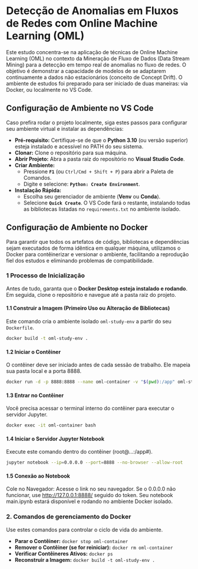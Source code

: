 # Detecção de Anomalias em Fluxos de Redes com Online Machine Learning (OML)

Este estudo concentra-se na aplicação de técnicas de Online Machine Learning (OML) no contexto da Mineração de Fluxo de Dados (Data Stream Mining) para a detecção em tempo real de anomalias no fluxo de redes. O objetivo é demonstrar a capacidade de modelos de se adaptarem continuamente a dados não estacionários (conceito de Concept Drift). O ambiente de estudos foi preparado para ser iniciado de duas maneiras: via Docker, ou localmente no VS Code.

## Configuração de Ambiente no VS Code

Caso prefira rodar o projeto localmente, siga estes passos para configurar seu ambiente virtual e instalar as dependências:

-   **Pré-requisito:** Certifique-se de que o **Python 3.10** (ou versão superior) esteja instalado e acessível no PATH do seu sistema.
-   **Clonar:** Clone o repositório para sua máquina.
-   **Abrir Projeto:** Abra a pasta raiz do repositório no **Visual Studio Code**.
-   **Criar Ambiente:**
    -   Pressione **`F1`** (ou `Ctrl/Cmd + Shift + P`) para abrir a Paleta de Comandos.
    -   Digite e selecione: **`Python: Create Environment`**.
-   **Instalação Rápida:**
    -   Escolha seu gerenciador de ambiente (**Venv** ou **Conda**).
    -   Selecione **`Quick Create`**. O VS Code fará o restante, instalando todas as bibliotecas listadas no `requirements.txt` no ambiente isolado.

## Configuração de Ambiente no Docker

Para garantir que todos os artefatos de código, bibliotecas e dependências sejam executados de forma idêntica em qualquer máquina, utilizamos o Docker para contêinerizar e versionar o ambiente, facilitando a reprodução fiel dos estudos e eliminando problemas de compatibilidade.

### 1 Processo de Inicialização 

Antes de tudo, garanta que o **Docker Desktop esteja instalado e rodando**. Em seguida, clone o repositório e navegue até a pasta raiz do projeto.

#### 1.1 Construir a Imagem (Primeiro Uso ou Alteração de Bibliotecas)

Este comando cria o ambiente isolado `oml-study-env` a partir do seu `Dockerfile`.

```bash
docker build -t oml-study-env .
```

#### 1.2 Iniciar o Contêiner

O contêiner deve ser iniciado antes de cada sessão de trabalho. Ele mapeia sua pasta local e a porta 8888.

```bash
docker run -d -p 8888:8888 --name oml-container -v "$(pwd):/app" oml-study-env
```

#### 1.3 Entrar no Contêiner

Você precisa acessar o terminal interno do contêiner para executar o servidor Jupyter.

```bash
docker exec -it oml-container bash
```

#### 1.4 Iniciar o Servidor Jupyter Notebook

Execute este comando dentro do contêiner (root@...:/app#).

```bash
jupyter notebook --ip=0.0.0.0 --port=8888 --no-browser --allow-root
```

#### 1.5 Conexão ao Notebook

Cole no Navegador: Acesse o link no seu navegador. Se o 0.0.0.0 não funcionar, use http://127.0.0.1:8888/ seguido do token. Seu notebook main.ipynb estará disponível e rodando no ambiente Docker isolado.

### 2. Comandos de gerenciamento do Docker

Use estes comandos para controlar o ciclo de vida do ambiente.

- **Parar o Contêiner:** `docker stop oml-container`
- **Remover o Contêiner (se for reiniciar):** `docker rm oml-container`
- **Verificar Contêineres Ativos:** `docker ps`
- **Reconstruir a Imagem:** `docker build -t oml-study-env .`

